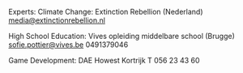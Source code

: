 Experts:
Climate Change: Extinction Rebellion (Nederland)
 media@extinctionrebellion.nl

High School Education: Vives opleiding middelbare school (Brugge)
	sofie.pottier@vives.be 	0491379046 

Game Development: DAE Howest Kortrijk
					T 056 23 43 60

